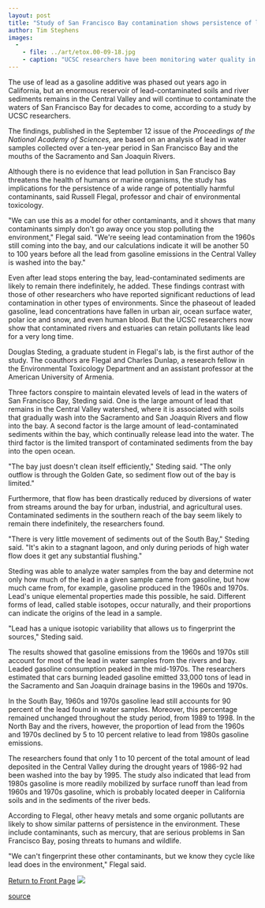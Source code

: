 ```yaml
---
layout: post
title: "Study of San Francisco Bay contamination shows persistence of lead from gasoline"
author: Tim Stephens
images:
  -
    - file: ../art/etox.00-09-18.jpg
    - caption: "UCSC researchers have been monitoring water quality in San Francisco Bay for over ten years. A recent analysis shows chronic lead contamination resulting from past use of leaded gasoline. Photo courtesy of UCSC's Department of Environmental Toxicology"
---
```


The use of lead as a gasoline additive was phased out years ago in California, but an enormous reservoir of lead-contaminated soils and river sediments remains in the Central Valley and will continue to contaminate the waters of San Francisco Bay for decades to come, according to a study by UCSC researchers.

  
The findings, published in the September 12 issue of the _Proceedings of the National Academy of Sciences,_ are based on an analysis of lead in water samples collected over a ten-year period in San Francisco Bay and the mouths of the Sacramento and San Joaquin Rivers.

Although there is no evidence that lead pollution in San Francisco Bay threatens the health of humans or marine organisms, the study has implications for the persistence of a wide range of potentially harmful contaminants, said Russell Flegal, professor and chair of environmental toxicology.  
  
"We can use this as a model for other contaminants, and it shows that many contaminants simply don't go away once you stop polluting the environment," Flegal said. "We're seeing lead contamination from the 1960s still coming into the bay, and our calculations indicate it will be another 50 to 100 years before all the lead from gasoline emissions in the Central Valley is washed into the bay."  
  
Even after lead stops entering the bay, lead-contaminated sediments are likely to remain there indefinitely, he added. These findings contrast with those of other researchers who have reported significant reductions of lead contamination in other types of environments. Since the phaseout of leaded gasoline, lead concentrations have fallen in urban air, ocean surface water, polar ice and snow, and even human blood. But the UCSC researchers now show that contaminated rivers and estuaries can retain pollutants like lead for a very long time.  
  
Douglas Steding, a graduate student in Flegal's lab, is the first author of the study. The coauthors are Flegal and Charles Dunlap, a research fellow in the Environmental Toxicology Department and an assistant professor at the American University of Armenia.  
  
Three factors conspire to maintain elevated levels of lead in the waters of San Francisco Bay, Steding said. One is the large amount of lead that remains in the Central Valley watershed, where it is associated with soils that gradually wash into the Sacramento and San Joaquin Rivers and flow into the bay. A second factor is the large amount of lead-contaminated sediments within the bay, which continually release lead into the water. The third factor is the limited transport of contaminated sediments from the bay into the open ocean.   
  
"The bay just doesn't clean itself efficiently," Steding said. "The only outflow is through the Golden Gate, so sediment flow out of the bay is limited."  
  
Furthermore, that flow has been drastically reduced by diversions of water from streams around the bay for urban, industrial, and agricultural uses. Contaminated sediments in the southern reach of the bay seem likely to remain there indefinitely, the researchers found.   
  
"There is very little movement of sediments out of the South Bay," Steding said. "It's akin to a stagnant lagoon, and only during periods of high water flow does it get any substantial flushing."  
  
Steding was able to analyze water samples from the bay and determine not only how much of the lead in a given sample came from gasoline, but how much came from, for example, gasoline produced in the 1960s and 1970s. Lead's unique elemental properties made this possible, he said. Different forms of lead, called stable isotopes, occur naturally, and their proportions can indicate the origins of the lead in a sample.  
  
"Lead has a unique isotopic variability that allows us to fingerprint the sources," Steding said.  
  
The results showed that gasoline emissions from the 1960s and 1970s still account for most of the lead in water samples from the rivers and bay. Leaded gasoline consumption peaked in the mid-1970s. The researchers estimated that cars burning leaded gasoline emitted 33,000 tons of lead in the Sacramento and San Joaquin drainage basins in the 1960s and 1970s.  
  
In the South Bay, 1960s and 1970s gasoline lead still accounts for 90 percent of the lead found in water samples. Moreover, this percentage remained unchanged throughout the study period, from 1989 to 1998. In the North Bay and the rivers, however, the proportion of lead from the 1960s and 1970s declined by 5 to 10 percent relative to lead from 1980s gasoline emissions.  
  
The researchers found that only 1 to 10 percent of the total amount of lead deposited in the Central Valley during the drought years of 1986-92 had been washed into the bay by 1995. The study also indicated that lead from 1980s gasoline is more readily mobilized by surface runoff than lead from 1960s and 1970s gasoline, which is probably located deeper in California soils and in the sediments of the river beds.  
  
According to Flegal, other heavy metals and some organic pollutants are likely to show similar patterns of persistence in the environment. These include contaminants, such as mercury, that are serious problems in San Francisco Bay, posing threats to humans and wildlife.   
  
"We can't fingerprint these other contaminants, but we know they cycle like lead does in the environment," Flegal said.  
  
[Return to Front Page][1] ![ ][2]

[1]: ../../index.html
[2]: ../../images/trans.gif

[source](http://www1.ucsc.edu/currents/00-01/09-18/lead.html "Permalink to lead")
